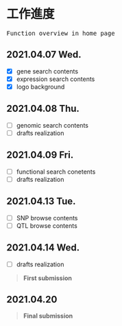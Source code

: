 # 工作進度
<pre>Function overview in home page</pre>
## 2021.04.07 Wed.
- [x] gene search contents
- [x] expression search contents
- [x] logo background
## 2021.04.08 Thu.
- [ ] genomic search contents
- [ ] drafts realization
## 2021.04.09 Fri.
- [ ] functional search conetents
- [ ] drafts realization
## 2021.04.13 Tue.
- [ ] SNP browse contents
- [ ] QTL browse contents
## 2021.04.14 Wed.
- [ ] drafts realization

> **First submission**
## 2021.04.20 
> **Final submission**
